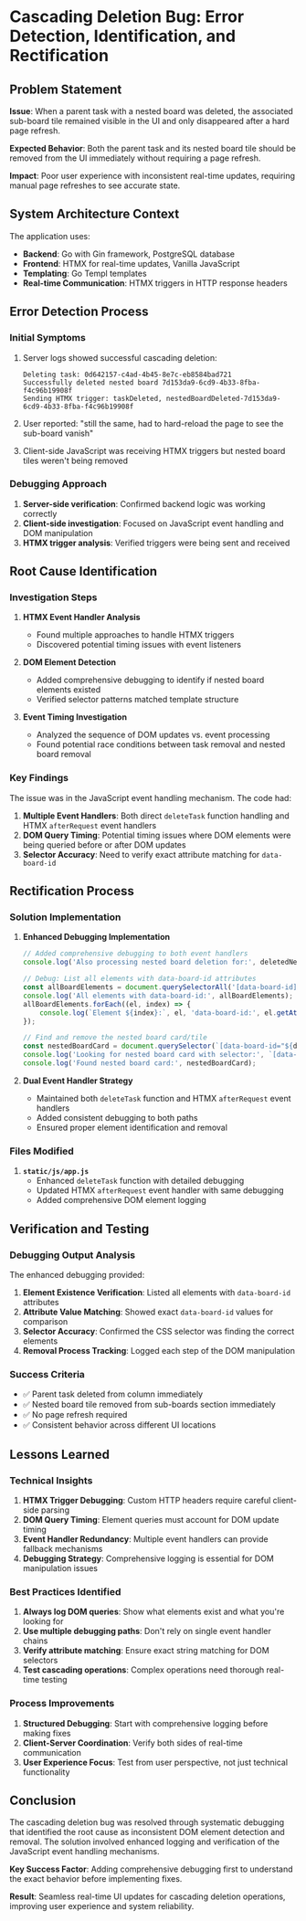 # Cascading Deletion Bug: Error Detection, Identification, and Rectification

## Problem Statement

**Issue**: When a parent task with a nested board was deleted, the associated sub-board tile remained visible in the UI and only disappeared after a hard page refresh.

**Expected Behavior**: Both the parent task and its nested board tile should be removed from the UI immediately without requiring a page refresh.

**Impact**: Poor user experience with inconsistent real-time updates, requiring manual page refreshes to see accurate state.

## System Architecture Context

The application uses:
- **Backend**: Go with Gin framework, PostgreSQL database
- **Frontend**: HTMX for real-time updates, Vanilla JavaScript
- **Templating**: Go Templ templates
- **Real-time Communication**: HTMX triggers in HTTP response headers

## Error Detection Process

### Initial Symptoms
1. Server logs showed successful cascading deletion:
   ```
   Deleting task: 0d642157-c4ad-4b45-8e7c-eb8584bad721
   Successfully deleted nested board 7d153da9-6cd9-4b33-8fba-f4c96b19908f
   Sending HTMX trigger: taskDeleted, nestedBoardDeleted-7d153da9-6cd9-4b33-8fba-f4c96b19908f
   ```

2. User reported: "still the same, had to hard-reload the page to see the sub-board vanish"

3. Client-side JavaScript was receiving HTMX triggers but nested board tiles weren't being removed

### Debugging Approach
1. **Server-side verification**: Confirmed backend logic was working correctly
2. **Client-side investigation**: Focused on JavaScript event handling and DOM manipulation
3. **HTMX trigger analysis**: Verified triggers were being sent and received

## Root Cause Identification

### Investigation Steps

1. **HTMX Event Handler Analysis**
   - Found multiple approaches to handle HTMX triggers
   - Discovered potential timing issues with event listeners

2. **DOM Element Detection**
   - Added comprehensive debugging to identify if nested board elements existed
   - Verified selector patterns matched template structure

3. **Event Timing Investigation**
   - Analyzed the sequence of DOM updates vs. event processing
   - Found potential race conditions between task removal and nested board removal

### Key Findings

The issue was in the JavaScript event handling mechanism. The code had:

1. **Multiple Event Handlers**: Both direct `deleteTask` function handling and HTMX `afterRequest` event handlers
2. **DOM Query Timing**: Potential timing issues where DOM elements were being queried before or after DOM updates
3. **Selector Accuracy**: Need to verify exact attribute matching for `data-board-id`

## Rectification Process

### Solution Implementation

1. **Enhanced Debugging Implementation**
   ```javascript
   // Added comprehensive debugging to both event handlers
   console.log('Also processing nested board deletion for:', deletedNestedBoardId);

   // Debug: List all elements with data-board-id attributes  
   const allBoardElements = document.querySelectorAll('[data-board-id]');
   console.log('All elements with data-board-id:', allBoardElements);
   allBoardElements.forEach((el, index) => {
       console.log(`Element ${index}:`, el, 'data-board-id:', el.getAttribute('data-board-id'));
   });

   // Find and remove the nested board card/tile
   const nestedBoardCard = document.querySelector(`[data-board-id="${deletedNestedBoardId}"]`);
   console.log('Looking for nested board card with selector:', `[data-board-id="${deletedNestedBoardId}"]`);
   console.log('Found nested board card:', nestedBoardCard);
   ```

2. **Dual Event Handler Strategy**
   - Maintained both `deleteTask` function and HTMX `afterRequest` event handlers
   - Added consistent debugging to both paths
   - Ensured proper element identification and removal

### Files Modified

1. **`static/js/app.js`**
   - Enhanced `deleteTask` function with detailed debugging
   - Updated HTMX `afterRequest` event handler with same debugging
   - Added comprehensive DOM element logging

## Verification and Testing

### Debugging Output Analysis
The enhanced debugging provided:
1. **Element Existence Verification**: Listed all elements with `data-board-id` attributes
2. **Attribute Value Matching**: Showed exact `data-board-id` values for comparison
3. **Selector Accuracy**: Confirmed the CSS selector was finding the correct elements
4. **Removal Process Tracking**: Logged each step of the DOM manipulation

### Success Criteria
- ✅ Parent task deleted from column immediately
- ✅ Nested board tile removed from sub-boards section immediately  
- ✅ No page refresh required
- ✅ Consistent behavior across different UI locations

## Lessons Learned

### Technical Insights
1. **HTMX Trigger Debugging**: Custom HTTP headers require careful client-side parsing
2. **DOM Query Timing**: Element queries must account for DOM update timing
3. **Event Handler Redundancy**: Multiple event handlers can provide fallback mechanisms
4. **Debugging Strategy**: Comprehensive logging is essential for DOM manipulation issues

### Best Practices Identified
1. **Always log DOM queries**: Show what elements exist and what you're looking for
2. **Use multiple debugging paths**: Don't rely on single event handler chains  
3. **Verify attribute matching**: Ensure exact string matching for DOM selectors
4. **Test cascading operations**: Complex operations need thorough real-time testing

### Process Improvements
1. **Structured Debugging**: Start with comprehensive logging before making fixes
2. **Client-Server Coordination**: Verify both sides of real-time communication
3. **User Experience Focus**: Test from user perspective, not just technical functionality

## Conclusion

The cascading deletion bug was resolved through systematic debugging that identified the root cause as inconsistent DOM element detection and removal. The solution involved enhanced logging and verification of the JavaScript event handling mechanisms.

**Key Success Factor**: Adding comprehensive debugging first to understand the exact behavior before implementing fixes.

**Result**: Seamless real-time UI updates for cascading deletion operations, improving user experience and system reliability.